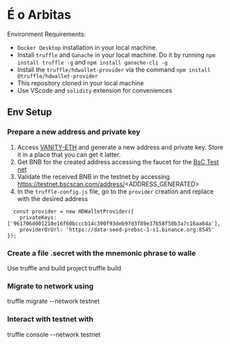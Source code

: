 # É o Arbitas
Environment Requirements:
- `Docker Desktop` installation in your local machine.
- Install `truffle` and `Ganache` in your local machine. Do it by running `npm install truffle -g` and `npm install ganache-cli -g`
- Install the `truffle/hdwallet-provider` via the command `npm install @truffle/hdwallet-provider`
- This repository cloned in your local machine
- Use VScode and `solidity` extension for conveniences

## Env Setup
### Prepare a new address and private key
1. Access [VANITY-ETH](https://vanity-eth.tk/) and generate a new address and private key. Store it in a place that you can get it latter.
2. Get BNB for the created address accessing the faucet for the [BsC Test net](https://testnet.binance.org/faucet-smart)
3. Validate the received BNB in the testnet by accessing https://testnet.bscscan.com/address/<ADDRESS_GENERATED>
4. In the `truffle-config.js` file, go to the `provider` creation and replace with the desired address

```
  const provider = new HDWalletProvider({
    privateKeys: ['961706d001210e16f60bcccb14c390f93deb97d3f89e37b58f50b3a7c16aa64a'],
    providerOrUrl: 'https://data-seed-prebsc-1-s1.binance.org:8545'
});
```

### Create a file .secret with the mnemonic phrase to walle
Use truffle and build project 
truffle build

### Migrate to network using
truffle migrate --network testnet

### Interact with testnet with 
truffle console --network testnet
